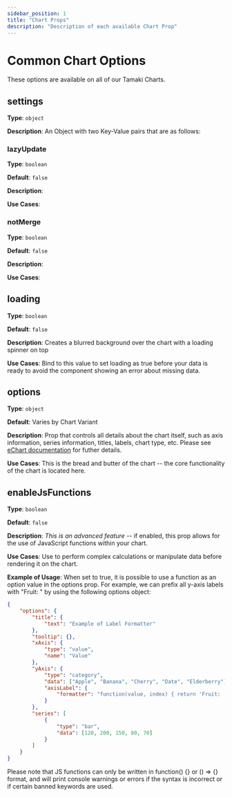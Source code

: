```yaml
---
sidebar_position: 1
title: "Chart Props"
description: "Description of each available Chart Prop"
---
```


# Common Chart Options

These options are available on all of our Tamaki Charts.

## settings

**Type**: `object`

**Description**: An Object with two Key-Value pairs that are as follows:

### lazyUpdate

**Type**: `boolean`

**Default**: `false`

**Description**: 

**Use Cases**:

### notMerge

**Type**: `boolean`

**Default**: `false`

**Description**: 

**Use Cases**:

## loading

**Type**: `boolean`

**Default**: `false`

**Description**: Creates a blurred background over the chart with a loading spinner on top

**Use Cases**: Bind to this value to set loading as true before your data is ready to avoid the component showing an error about missing data.

## options

**Type**: `object`

**Default**: Varies by Chart Variant

**Description**: Prop that controls all details about the chart itself, such as axis information, series information, titles, labels, chart type, etc. Please see [eChart documentation](https://echarts.apache.org/en/option.html#title) for futher details.

**Use Cases**: This is the bread and butter of the chart -- the core functionality of the chart is located here.

## enableJsFunctions

**Type**: `boolean`

**Default**: `false`

**Description**: *This is an advanced feature* -- if enabled, this prop allows for the use of JavaScript functions within your chart. 

**Use Cases**: Use to perform complex calculations or manipulate data before rendering it on the chart.

**Example of Usage**: When set to true, it is possible to use a function as an option value in the options prop. For example, we can prefix all y-axis labels with "Fruit: " by using the following options object:

```JSON
{
    "options": {
        "title": {
            "text": "Example of Label Formatter"
        },
        "tooltip": {},
        "xAxis": {
            "type": "value",
            "name": "Value"
        },
        "yAxis": {
            "type": "category",
            "data": ["Apple", "Banana", "Cherry", "Date", "Elderberry"],
            "axisLabel": {
                "formatter": "function(value, index) { return 'Fruit: ' + value; }"
            }
        },
        "series": [
            {
                "type": "bar",
                "data": [120, 200, 150, 80, 70]
            }
        ]
    }
}
```

Please note that JS functions can only be written in function() {} or () => {} format, and will print console warnings or errors if the syntax is incorrect or if certain banned keywords are used.